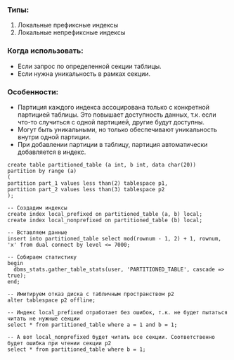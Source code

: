 ### Типы:
  1. Локальные префиксные индексы
  2. Локальные непрефиксные индексы


### Когда использовать:
  - Если запрос по определенной секции таблицы.
  - Если нужна уникальность в рамках секции.

### Особенности:
  - Партиция каждого индекса ассоцирована только с конкретной партицией таблицы. Это повышает доступность данных, т.к. если что-то случиться с одной партицией, другие будут доступны.
  - Могут быть уникальными, но только обеспечивают уникальность внутри одной партиции.
  - При добавлении партиции в таблицу, партиция автоматически добавляется в индекс.

````
create table partitioned_table (a int, b int, data char(20))
partition by range (a) 
(
partition part_1 values less than(2) tablespace p1,
partition part_2 values less than(3) tablespace p2
);

-- Создадим индексы
create index local_prefixed on partitioned_table (a, b) local;
create index local_nonprefixed on partitioned_table (b) local;

-- Вставляем данные
insert into partitioned_table select mod(rownum - 1, 2) + 1, rownum, 'x' from dual connect by level <= 7000;

-- Собираем статистику
begin
  dbms_stats.gather_table_stats(user, 'PARTITIONED_TABLE', cascade => true);
end;

-- Имитируем отказ диска с табличным пространством p2
alter tablespace p2 offline;

-- Индекс local_prefixed отработает без ошибок, т.к. не будет пытаться читать не нужные секции
select * from partitioned_table where a = 1 and b = 1;

-- А вот local_nonprefixed будет читать все секции. Соответственно будет ошибка при чтении секции p2
select * from partitioned_table where b = 1;
````